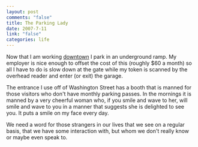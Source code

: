 ```yaml
--- 
layout: post
comments: "false"
title: The Parking Lady
date: 2007-7-11
link: "false"
categories: life
---
```

Now that I am working <a href="http://maps.google.com/maps?f=q&hl=en&geocode=&q=1300+Washington+St,+Kansas+City,+MO+64105+(Argus)&sll=38.884775,-94.714667&sspn=0.011124,0.017381&ie=UTF8&z=16&om=1" title="downtown">downtown</a> I park in an underground ramp.  My employer is nice enough to offset the cost of this (roughly $60 a month) so all I have to do is slow down at the gate while my token is scanned by the overhead reader and enter (or exit) the garage.

The entrance I use off of Washington Street has a booth that is manned for those visitors who don't have monthly parking passes.  In the mornings it is manned by a very cheerful woman who, if you smile and wave to her, will smile and wave to you in a manner that suggests she is delighted to see you.  It puts a smile on my face every day.

We need a word for those strangers in our lives that we see on a regular basis, that we have some interaction with, but whom we don't really know or maybe even speak to.
